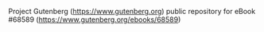 Project Gutenberg (https://www.gutenberg.org) public repository for eBook #68589 (https://www.gutenberg.org/ebooks/68589)
